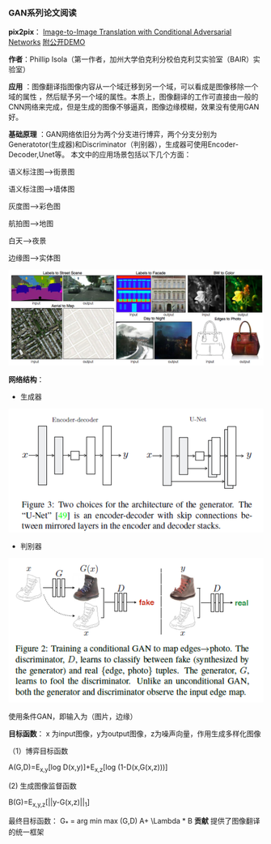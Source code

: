 ### **GAN系列论文阅读**
**pix2pix**： [Image-to-Image Translation with Conditional Adversarial Networks](https://arxiv.org/pdf/1611.07004v1.pdf)
 [附公开DEMO](https://affinelayer.com/pixsrv/)

**作者**：Phillip Isola（第一作者，加州大学伯克利分校伯克利艾实验室（BAIR）实验室）

**应用** ：图像翻译指图像内容从一个域迁移到另一个域，可以看成是图像移除一个域的属性 ，然后赋予另一个域的属性。本质上，图像翻译的工作可直接由一般的CNN网络来完成，但是生成的图像不够逼真，图像边缘模糊，效果没有使用GAN好。

**基础原理** ：GAN网络依旧分为两个分支进行博弈，两个分支分别为Generatotor(生成器)和Discriminator（判别器），生成器可使用Encoder-Decoder,Unet等。
 本文中的应用场景包括以下几个方面：
 
 语义标注图-->街景图
 
 语义标注图-->墙体图 

 灰度图-->彩色图
  
 航拍图-->地图
 
 白天-->夜景
  
 边缘图-->实体图
 
 ![pix2pix](./pic/1.png)

**网络结构**：
 - 生成器
 
 ![生成器](./pic/2.png)
 
 - 判别器
 
  ![判别器](./pic/3.png)
  
 使用条件GAN，即输入为（图片，边缘）
 
**目标函数**：
x 为input图像，y为output图像，z为噪声向量，作用生成多样化图像
  
  （1）博弈目标函数
  
   A(G,D)=E<sub>x,y</sub>[log D(x,y)]+E<sub>x,z</sub>[log (1-D(x,G(x,z)))]
   
   (2) 生成图像监督函数
   
   B(G)=E<sub>x,y,z</sub>[||y-G(x,z)||<sub>1</sub>]
   
   最终目标函数：
   G<sub>*</sub> = arg min max (G,D) A+ \Lambda * B
**贡献**
提供了图像翻译的统一框架
